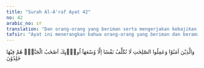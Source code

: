 ```yaml
---
title: "Surah Al-A'raf Ayat 42"
no: 42
arabic_no: ٤٢
translation: "Dan orang-orang yang beriman serta mengerjakan kebajikan, Kami tidak akan membebani seseorang melainkan menurut kesanggupannya. Mereka itulah penghuni surga; mereka kekal di dalamnya,"
tafsir: "Ayat ini menerangkan bahwa orang-orang yang beriman dan beramal saleh sesuai dengan kesanggupannya akan menjadi penghuni surga. Hal ini sebagai balasan mereka mengimani Allah dan membenarkan kerasulan Nabi Muhammad, yang telah menyampaikan wahyu dan ajaran agama, dengan penuh ketaatan mengerjakan segala perintah dan menjauhi segala larangan-Nya, mereka tidak akan dikeluarkan dari surga dan segala kenikmatan yang ada tidak akan dicabut untuk selama-lamanya.\n\nAllah tidak akan memikulkan kewajiban kepada seseorang melainkan sesuai kesanggupannya. Semua perintah dan larangan Allah, tidak berat dan tidak pula memberatkan. Amal saleh yang akan menjadikan seseorang sebagai penghuni surga adalah mudah, tidak sulit dan tidak susah. Agama Islam adalah agama yang mudah dikerjakan, bukan agama yang berat. Mudah dikerjakan oleh laki-laki - perempuan, tua - muda, dan orang sehat - orang sakit, bahkan mudah dikerjakan oleh semua lapisan masyarakat, kapanpun di mana pun mereka berada."
---
```

وَالَّذِيْنَ اٰمَنُوْا وَعَمِلُوا الصّٰلِحٰتِ لَا نُكَلِّفُ نَفْسًا اِلَّا وُسْعَهَآ اُولٰۤىِٕكَ اَصْحٰبُ الْجَنَّةِۚ هُمْ فِيْهَا خٰلِدُوْنَ 
